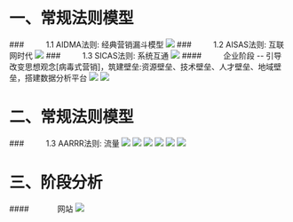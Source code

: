# 一、常规法则模型
###&nbsp;&nbsp;&nbsp;&nbsp;&nbsp;&nbsp;&nbsp;&nbsp;&nbsp;&nbsp;1.1 AIDMA法则: 经典营销漏斗模型
![](/assets/QQ20190720-182315@2x.png)
###&nbsp;&nbsp;&nbsp;&nbsp;&nbsp;&nbsp;&nbsp;&nbsp;&nbsp;&nbsp;1.2 AISAS法则: 互联网时代
![](/assets/QQ20190720-182627@2x.png)
###&nbsp;&nbsp;&nbsp;&nbsp;&nbsp;&nbsp;&nbsp;&nbsp;&nbsp;&nbsp;1.3 SICAS法则: 系统互通
![](/assets/QQ20190720-182847@2x.png)
####&nbsp;&nbsp;&nbsp;&nbsp;&nbsp;&nbsp;&nbsp;&nbsp;&nbsp;&nbsp;企业阶段 -- 引导改变思想观念[病毒式营销]，筑建壁垒:资源壁垒、技术壁垒、人才壁垒、地域壁垒，搭建数据分析平台
![](/assets/QQ20190720-162331@2x.png)
![](/assets/QQ20190720-163459@2x.png)
# 二、常规法则模型
###&nbsp;&nbsp;&nbsp;&nbsp;&nbsp;&nbsp;&nbsp;&nbsp;&nbsp;&nbsp;1.3 AARRR法则: 流量
![](/assets/QQ20190720-183227@2x.png)
![](/assets/QQ20190720-183440@2x.png)
![](/assets/QQ20190720-183536@2x.png)
![](/assets/QQ20190720-183712@2x.png)
![](/assets/QQ20190720-183810@2x.png)
![](/assets/QQ20190720-183936@2x.png)
# 三、阶段分析 
####&nbsp;&nbsp;&nbsp;&nbsp;&nbsp;&nbsp;&nbsp;&nbsp;&nbsp;&nbsp;&nbsp;&nbsp;&nbsp;网站
![](/assets/QQ20190720-184125@2x.png)













